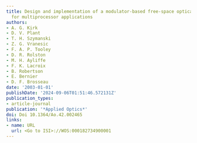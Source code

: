 ```yaml
---
title: Design and implementation of a modulator-based free-space optical backplane
  for multiprocessor applications
authors:
- A. G. Kirk
- D. V. Plant
- T. H. Szymanski
- Z. G. Vranesic
- F. A. P. Tooley
- D. R. Rolston
- M. H. Ayliffe
- F. K. Lacroix
- B. Robertson
- E. Bernier
- D. F. Brosseau
date: '2003-01-01'
publishDate: '2024-09-06T01:51:46.572131Z'
publication_types:
- article-journal
publication: '*Applied Optics*'
doi: Doi 10.1364/Ao.42.002465
links:
- name: URL
  url: <Go to ISI>://WOS:000182734900001
---
```

